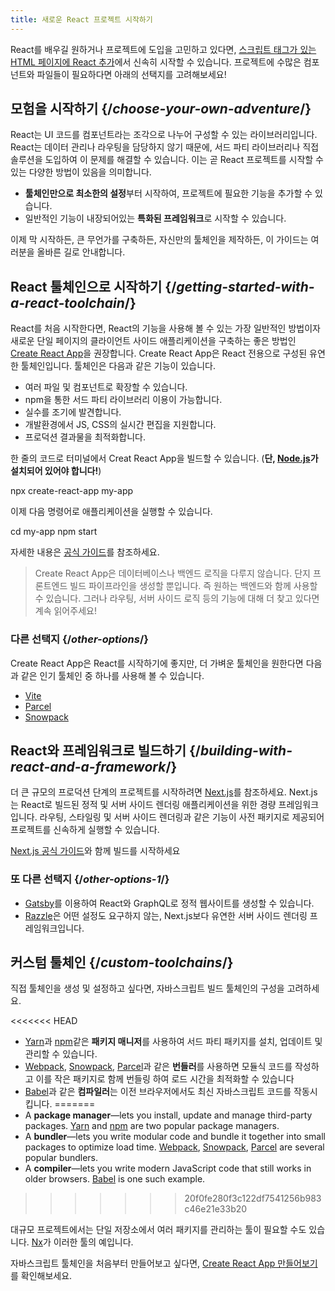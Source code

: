 ```yaml
---
title: 새로운 React 프로젝트 시작하기
---
```


<Intro>

React를 배우길 원하거나 프로젝트에 도입을 고민하고 있다면, [스크립트 태그가 있는 HTML 페이지에 React 추가](/learn/add-react-to-a-website)에서 신속히 시작할 수 있습니다. 프로젝트에 수많은 컴포넌트와 파일들이 필요하다면 아래의 선택지를 고려해보세요!

</Intro>

## 모험을 시작하기 {/*choose-your-own-adventure*/}

React는 UI 코드를 컴포넌트라는 조각으로 나누어 구성할 수 있는 라이브러리입니다. React는 데이터 관리나 라우팅을 담당하지 않기 때문에, 서드 파티 라이브러리나 직접 솔루션을 도입하여 이 문제를 해결할 수 있습니다. 이는 곧 React 프로젝트를 시작할 수 있는 다양한 방법이 있음을 의미합니다.

* **툴체인만으로 최소한의 설정**부터 시작하여, 프로젝트에 필요한 기능을 추가할 수 있습니다.
* 일반적인 기능이 내장되어있는 **특화된 프레임워크**로 시작할 수 있습니다.

이제 막 시작하든, 큰 무언가를 구축하든, 자신만의 툴체인을 제작하든, 이 가이드는 여러분을 올바른 길로 안내합니다.

## React 툴체인으로 시작하기 {/*getting-started-with-a-react-toolchain*/}

React를 처음 시작한다면, React의 기능을 사용해 볼 수 있는 가장 일반적인 방법이자 새로운 단일 페이지의 클라이언트 사이드 애플리케이션을 구축하는 좋은 방법인 [Create React App](https://create-react-app.dev/)을 권장합니다.
Create React App은 React 전용으로 구성된 유연한 툴체인입니다. 툴체인은 다음과 같은 기능이 있습니다.

* 여러 파일 및 컴포넌트로 확장할 수 있습니다.
* npm을 통한 서드 파티 라이브러리 이용이 가능합니다.
* 실수를 조기에 발견합니다.
* 개발환경에서 JS, CSS의 실시간 편집을 지원합니다.
* 프로덕션 결과물을 최적화합니다.

한 줄의 코드로 터미널에서 Creat React App을 빌드할 수 있습니다. (**단, [Node.js](https://nodejs.org/)가 설치되어 있어야 합니다!**)

<TerminalBlock>

npx create-react-app my-app

</TerminalBlock>

이제 다음 명령어로 애플리케이션을 실행할 수 있습니다.

<TerminalBlock>

cd my-app
npm start

</TerminalBlock>

자세한 내용은 [공식 가이드](https://create-react-app.docs/getting-started)를 참조하세요.

> Create React App은 데이터베이스나 백엔드 로직을 다루지 않습니다. 단지 프론트엔드 빌드 파이프라인을 생성할 뿐입니다. 즉 원하는 백엔드와 함께 사용할 수 있습니다. 그러나 라우팅, 서버 사이드 로직 등의 기능에 대해 더 찾고 있다면 계속 읽어주세요!

### 다른 선택지 {/*other-options*/}

Create React App은 React를 시작하기에 좋지만, 더 가벼운 툴체인을 원한다면 다음과 같은 인기 툴체인 중 하나를 사용해 볼 수 있습니다.

* [Vite](https://vitejs.dev/guide/)
* [Parcel](https://parceljs.org/)
* [Snowpack](https://www.snowpack.dev/tutorials/react)

## React와 프레임워크로 빌드하기 {/*building-with-react-and-a-framework*/}

더 큰 규모의 프로덕션 단계의 프로젝트를 시작하려면 [Next.js](https://nextjs.org/)를 참조하세요. Next.js는 React로 빌드된 정적 및 서버 사이드 렌더링 애플리케이션을 위한 경량 프레임워크입니다. 라우팅, 스타일링 및 서버 사이드 렌더링과 같은 기능이 사전 패키지로 제공되어 프로젝트를 신속하게 실행할 수 있습니다.

[Next.js 공식 가이드](https://nextjs.org/docs/getting-started)와 함께 빌드를 시작하세요

### 또 다른 선택지 {/*other-options-1*/}

* [Gatsby](https://www.gatsbyjs.org/)를 이용하여 React와 GraphQL로 정적 웹사이트를 생성할 수 있습니다.
* [Razzle](https://razzlejs.org/)은 어떤 설정도 요구하지 않는, Next.js보다 유연한 서버 사이드 렌더링 프레임워크입니다.

## 커스텀 툴체인 {/*custom-toolchains*/}

직접 툴체인을 생성 및 설정하고 싶다면, 자바스크립트 빌드 툴체인의 구성을 고려하세요.

<<<<<<< HEAD
* [Yarn](https://yarnpkg.com/)과 [npm](https://www.npmjs.com/)같은 **패키지 매니저**를 사용하여 서드 파티 패키지를 설치, 업데이트 및 관리할 수 있습니다.
* [Webpack](https://webpack.js.org/), [Snowpack](https://www.snowpack.dev/), [Parcel](https://parceljs.org/)과 같은 **번들러**를 사용하면 모듈식 코드를 작성하고 이를 작은 패키지로 함께 번들링 하여 로드 시간을 최적화할 수 있습니다
* [Babel](https://babeljs.io/)과 같은 **컴파일러**는 이전 브라우저에서도 최신 자바스크립트 코드를 작동시킵니다.
=======
* A **package manager**—lets you install, update and manage third-party packages. [Yarn](https://yarnpkg.com/) and [npm](https://www.npmjs.com/) are two popular package managers.
* A **bundler**—lets you write modular code and bundle it together into small packages to optimize load time. [Webpack](https://webpack.js.org/), [Snowpack](https://www.snowpack.dev/), [Parcel](https://parceljs.org/) are several popular bundlers.
* A **compiler**—lets you write modern JavaScript code that still works in older browsers. [Babel](https://babeljs.io/) is one such example.
>>>>>>> 20f0fe280f3c122df7541256b983c46e21e33b20

대규모 프로젝트에서는 단일 저장소에서 여러 패키지를 관리하는 툴이 필요할 수도 있습니다. [Nx](https://nx.dev/react)가 이러한 툴의 예입니다.

자바스크립트 툴체인을 처음부터 만들어보고 싶다면, [Create React App 만들어보기](https://blog.usejournal.com/creating-a-react-app-from-scratch-f3c693b84658)를 확인해보세요.
